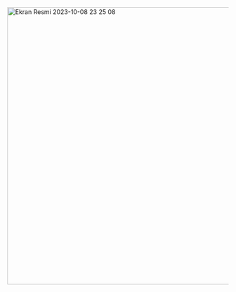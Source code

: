<img width="632" alt="Ekran Resmi 2023-10-08 23 25 08" src="https://github.com/eminsamur/react-weather-app/assets/45459994/4d9f15ae-a64e-43a9-afa0-9327d5378b43">
